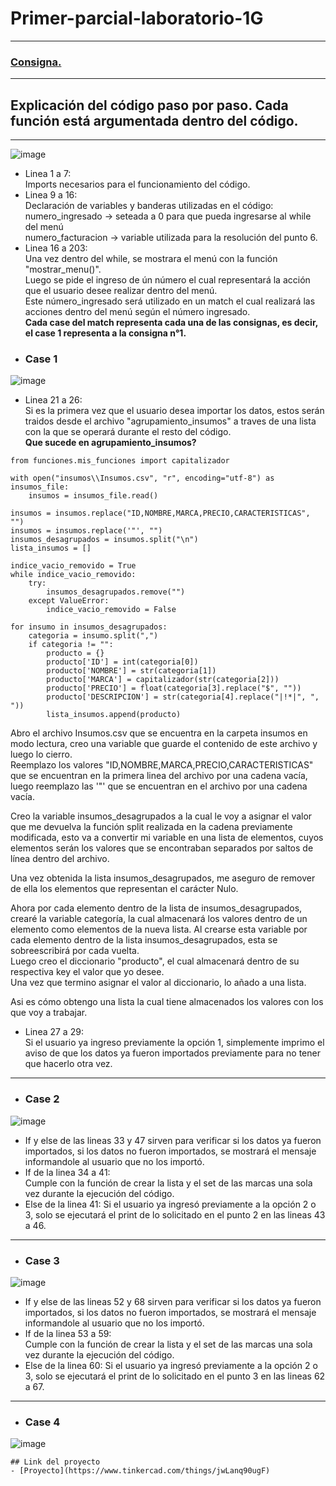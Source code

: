 # Primer-parcial-laboratorio-1G
---
### [Consigna.](https://docs.google.com/document/d/1MKLTkz4yQ4sdBsssIk2zXlBUpIjJm6e-CrCIeWTSG2s/edit)
---
## Explicación del código paso por paso. Cada función está argumentada dentro del código.
---
![image](https://github.com/Thomas-Marino/Primer-parcial-laboratorio-1G/assets/123998550/76fd5c3c-2337-409e-8db9-35e4aef05e17)
- Linea 1 a 7:  
Imports necesarios para el funcionamiento del código.
- Linea 9 a 16:  
Declaración de variables y banderas utilizadas en el código:  
numero_ingresado -> seteada a 0 para que pueda ingresarse al while del menú  
numero_facturacion -> variable utilizada para la resolución del punto 6.  
- Linea 16 a 203:  
Una vez dentro del while, se mostrara el menú con la función "mostrar_menu()".  
Luego se pide el ingreso de ún número el cual representará la acción que el usuario desee realizar dentro del menú.  
Este número_ingresado será utilizado en un match el cual realizará las acciones dentro del menú según el número ingresado.  
**Cada case del match representa cada una de las consignas, es decir, el case 1 representa a la consigna n°1.**
- ### Case 1  
![image](https://github.com/Thomas-Marino/Primer-parcial-laboratorio-1G/assets/123998550/7f7cbb37-355b-4f48-93dd-9dcf28a81d94)
- Linea 21 a 26:  
Si es la primera vez que el usuario desea importar los datos, estos serán traidos desde el archivo "agrupamiento_insumos" a traves de una lista con la que se operará durante el resto del código.  
**Que sucede en agrupamiento_insumos?**
~~~ PY
from funciones.mis_funciones import capitalizador

with open("insumos\\Insumos.csv", "r", encoding="utf-8") as insumos_file:
    insumos = insumos_file.read()

insumos = insumos.replace("ID,NOMBRE,MARCA,PRECIO,CARACTERISTICAS", "")
insumos = insumos.replace('"', "")
insumos_desagrupados = insumos.split("\n")
lista_insumos = []

indice_vacio_removido = True
while indice_vacio_removido:
    try:
        insumos_desagrupados.remove("")
    except ValueError:
        indice_vacio_removido = False

for insumo in insumos_desagrupados:
    categoria = insumo.split(",")
    if categoria != "":
        producto = {}
        producto['ID'] = int(categoria[0])
        producto['NOMBRE'] = str(categoria[1])
        producto['MARCA'] = capitalizador(str(categoria[2]))
        producto['PRECIO'] = float(categoria[3].replace("$", ""))
        producto['DESCRIPCION'] = str(categoria[4].replace("|!*|", ", "))
        lista_insumos.append(producto)
~~~
Abro el archivo Insumos.csv que se encuentra en la carpeta insumos en modo lectura, creo una variable que guarde el contenido de este archivo y luego lo cierro.  
Reemplazo los valores "ID,NOMBRE,MARCA,PRECIO,CARACTERISTICAS" que se encuentran en la primera linea del archivo por una cadena vacía, luego reemplazo las '"' que se encuentran en el archivo por una cadena vacía.  
  
Creo la variable insumos_desagrupados a la cual le voy a asignar el valor que me devuelva la función split realizada en la cadena previamente modificada, esto va a convertir mi variable en una lista de elementos, cuyos elementos serán los valores que se encontraban separados por saltos de línea dentro del archivo.
  
Una vez obtenida la lista insumos_desagrupados, me aseguro de remover de ella los elementos que representan el carácter Nulo.  
  
Ahora por cada elemento dentro de la lista de insumos_desagrupados, crearé la variable categoría, la cual almacenará los valores dentro de un elemento como elementos de la nueva lista. Al crearse esta variable por cada elemento dentro de la lista insumos_desagrupados, esta se sobreescribirá por cada vuelta.  
Luego creo el diccionario "producto", el cual almacenará dentro de su respectiva key el valor que yo desee.  
Una vez que termino asignar el valor al diccionario, lo añado a una lista.
  
Asi es cómo obtengo una lista la cual tiene almacenados los valores con los que voy a trabajar.  
  
- Linea 27 a 29:  
Si el usuario ya ingreso previamente la opción 1, simplemente imprimo el aviso de que los datos ya fueron importados previamente para no tener que hacerlo otra vez.
---
- ### Case 2  
![image](https://github.com/Thomas-Marino/Primer-parcial-laboratorio-1G/assets/123998550/9b2b436f-c62d-4db2-a76e-d1b4b92188d9)
- If y else de las lineas 33 y 47 sirven para verificar si los datos ya fueron importados, si los datos no fueron importados, se mostrará el mensaje informandole al usuario que no los importó.  
- If de la linea 34 a 41:  
Cumple con la función de crear la lista y el set de las marcas una sola vez durante la ejecución del código.
- Else de la linea 41: Si el usuario ya ingresó previamente a la opción 2 o 3, solo se ejecutará el print de lo solicitado en el punto 2 en las lineas 43 a 46.
---
- ### Case 3  
![image](https://github.com/Thomas-Marino/Primer-parcial-laboratorio-1G/assets/123998550/09ff557d-4263-47a5-a99c-aebb98f6ddab)
- If y else de las lineas 52 y 68 sirven para verificar si los datos ya fueron importados, si los datos no fueron importados, se mostrará el mensaje informandole al usuario que no los importó.  
- If de la linea 53 a 59:  
Cumple con la función de crear la lista y el set de las marcas una sola vez durante la ejecución del código.
- Else de la linea 60:
Si el usuario ya ingresó previamente a la opción 2 o 3, solo se ejecutará el print de lo solicitado en el punto 3 en las lineas 62 a 67.  
---
- ### Case 4  
![image](https://github.com/Thomas-Marino/Primer-parcial-laboratorio-1G/assets/123998550/b6b4b23f-958b-44b2-8377-78cf5fe16366)

~~~
## Link del proyecto
- [Proyecto](https://www.tinkercad.com/things/jwLanq90ugF)

